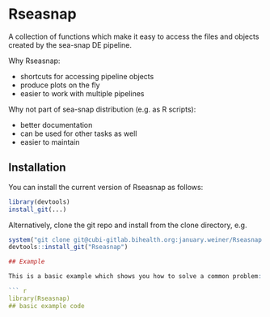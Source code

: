 
# Rseasnap

<!-- badges: start -->
<!-- badges: end -->

A collection of functions which make it easy to access the files and
objects created by the sea-snap DE pipeline.

Why Rseasnap:

 * shortcuts for accessing pipeline objects
 * produce plots on the fly
 * easier to work with multiple pipelines 

Why not part of sea-snap distribution (e.g. as R scripts):

 * better documentation
 * can be used for other tasks as well
 * easier to maintain

## Installation

You can install the current version of Rseasnap as follows:

``` r
library(devtools)
install_git(...)
```

Alternatively, clone the git repo and install from the clone directory,
e.g.

``` r
system("git clone git@cubi-gitlab.bihealth.org:january.weiner/Rseasnap.git")
devtools::install_git("Rseasnap")

## Example

This is a basic example which shows you how to solve a common problem:

``` r
library(Rseasnap)
## basic example code
```

